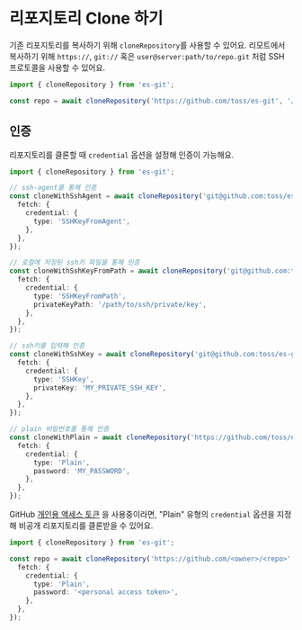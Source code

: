 # 리포지토리 Clone 하기

기존 리포지토리를 복사하기 위해 `cloneRepository`를 사용할 수 있어요. 리모트에서 복사하기 위해 `https://`, `git://` 혹은 `user@server:path/to/repo.git` 처럼
SSH 프로토콜을 사용할 수 있어요.

```ts
import { cloneRepository } from 'es-git';

const repo = await cloneRepository('https://github.com/toss/es-git', '/path/to/clone');
```

## 인증

리포지토리를 클론할 때 `credential` 옵션을 설정해 인증이 가능해요.

```ts
import { cloneRepository } from 'es-git';

// ssh-agent를 통해 인증
const cloneWithSshAgent = await cloneRepository('git@github.com:toss/es-git', '.', {
  fetch: {
    credential: {
      type: 'SSHKeyFromAgent',
    },
  },
});

// 로컬에 저장된 ssh키 파일을 통해 인증
const cloneWithSshKeyFromPath = await cloneRepository('git@github.com:toss/es-git', '.', {
  fetch: {
    credential: {
      type: 'SSHKeyFromPath',
      privateKeyPath: '/path/to/ssh/private/key',
    },
  },
});

// ssh키를 입력해 인증
const cloneWithSshKey = await cloneRepository('git@github.com:toss/es-git', '.', {
  fetch: {
    credential: {
      type: 'SSHKey',
      privateKey: 'MY_PRIVATE_SSH_KEY',
    },
  },
});

// plain 비밀번호를 통해 인증
const cloneWithPlain = await cloneRepository('https://github.com/toss/es-git', '.', {
  fetch: {
    credential: {
      type: 'Plain',
      password: 'MY_PASSWORD',
    },
  },
});
```

GitHub [개인용 액세스 토큰](https://docs.github.com/ko/authentication/keeping-your-account-and-data-secure/managing-your-personal-access-tokens)
을 사용중이라면, "Plain" 유형의 `credential` 옵션을 지정해 비공개 리포지토리를 클론받을 수 있어요.

```ts
import { cloneRepository } from 'es-git';

const repo = await cloneRepository('https://github.com/<owner>/<repo>', '.', {
  fetch: {
    credential: {
      type: 'Plain',
      password: '<personal access token>',
    },
  },
});
```
